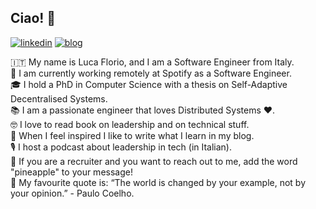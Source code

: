 ## Ciao! 👋

[![linkedin](https://img.shields.io/badge/elleflorio-blue?style=flat&logo=Linkedin&logoColor=white&link=https://www.linkedin.com/in/elleflorio)](https://www.linkedin.com/in/elleflorio)
[![blog](https://img.shields.io/badge/florio.dev-blueviolet?style=flat&logo=gatsby&logoColor=white&link=https://www.florio.dev/)](https://www.florio.dev/)

🇮🇹 My name is Luca Florio, and I am a Software Engineer from Italy.  
👔 I am currently working remotely at Spotify as a Software Engineer.  
🎓 I hold a PhD in Computer Science with a thesis on Self-Adaptive Decentralised Systems.  
📚 I am a passionate engineer that loves Distributed Systems ❤️.  
🤓 I love to read book on leadership and on technical stuff.  
📝 When I feel inspired I like to write what I learn in my blog.  
🎙️ I host a podcast about leadership in tech (in Italian).  
🍍 If you are a recruiter and you want to reach out to me, add the word "pineapple" to your message!  
📜 My favourite quote is: “The world is changed by your example, not by your opinion.” - Paulo Coelho.  

<!--
**elleFlorio/elleflorio** is a ✨ _special_ ✨ repository because its `README.md` (this file) appears on your GitHub profile.

Here are some ideas to get you started:

- 🔭 I’m currently working on ...
- 🌱 I’m currently learning ...
- 👯 I’m looking to collaborate on ...
- 🤔 I’m looking for help with ...
- 💬 Ask me about ...
- 📫 How to reach me: ...
- 😄 Pronouns: ...
- ⚡ Fun fact: ...
-->
